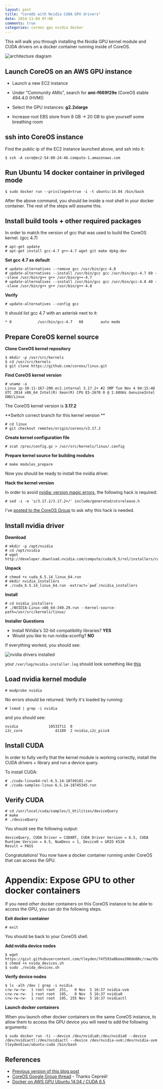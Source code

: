 ```yaml
---
layout: post
title: "CoreOS with Nvidia CUDA GPU drivers"
date: 2014-11-04 07:08
comments: true
categories: coreos gpu nvidia docker
---
```


This will walk you through installing the Nvidia GPU kernel module and CUDA drivers on a docker container running inside of CoreOS.

![architecture diagram](http://tleyden-misc.s3.amazonaws.com/blog_images/coreos-nvidia-gpu.png)

## Launch CoreOS on an AWS GPU instance

* Launch a new EC2 instance

* Under "Community AMIs", search for **ami-f669f29e** (CoreOS stable 494.4.0 (HVM))

* Select the GPU instances: **g2.2xlarge**

* Increase root EBS store from 8 GB -> 20 GB to give yourself some breathing room

## ssh into CoreOS instance

Find the public ip of the EC2 instance launched above, and ssh into it:

```
$ ssh -A core@ec2-54-80-24-46.compute-1.amazonaws.com
```


## Run Ubuntu 14 docker container in privileged mode

```
$ sudo docker run --privileged=true -i -t ubuntu:14.04 /bin/bash
```

After the above command, you should be inside a root shell in your docker container.  The rest of the steps will assume this.


## Install build tools + other required packages

In order to match the version of gcc that was used to build the CoreOS kernel.  (gcc 4.7)

```
# apt-get update
# apt-get install gcc-4.7 g++-4.7 wget git make dpkg-dev
```

**Set gcc 4.7 as default**

```
# update-alternatives --remove gcc /usr/bin/gcc-4.8
# update-alternatives --install /usr/bin/gcc gcc /usr/bin/gcc-4.7 60 --slave /usr/bin/g++ g++ /usr/bin/g++-4.7
# update-alternatives --install /usr/bin/gcc gcc /usr/bin/gcc-4.8 40 --slave /usr/bin/g++ g++ /usr/bin/g++-4.8
```

**Verify**

```
# update-alternatives --config gcc
```

It should list gcc 4.7 with an asterisk next to it:

```
* 0            /usr/bin/gcc-4.7   60        auto mode
```

## Prepare CoreOS kernel source

**Clone CoreOS kernel repository**

```
$ mkdir -p /usr/src/kernels
$ cd /usr/src/kernels
$ git clone https://github.com/coreos/linux.git
```

**Find CoreOS kernel version**

```
# uname -a
Linux ip-10-11-167-200.ec2.internal 3.17.2+ #2 SMP Tue Nov 4 04:15:48 UTC 2014 x86_64 Intel(R) Xeon(R) CPU E5-2670 0 @ 2.60GHz GenuineIntel GNU/Linux
```

The CoreOS kernel version is **3.17.2**

**Switch correct branch for this kernel version **

```
# cd linux
# git checkout remotes/origin/coreos/v3.17.2
```

**Create kernel configuration file**

```
# zcat /proc/config.gz > /usr/src/kernels/linux/.config
```

**Prepare kernel source for building modules**

```
# make modules_prepare
```

Now you should be ready to install the nvidia driver.

**Hack the kernel version**

In order to avoid [nvidia: version magic errors](https://gist.github.com/tleyden/2a46a86056e476976a8e#file-gistfile1-txt-L956), the following hack is required:

```
# sed -i -e 's/3.17.2/3.17.2+/' include/generated/utsrelease.h
```

I've [posted to the CoreOS Group](https://groups.google.com/d/msg/coreos-user/CSp_wSywmI4/CBHwocj8v9oJ) to ask why this hack is needed.

## Install nvidia driver

**Download**

```
# mkdir -p /opt/nvidia
# cd /opt/nvidia
# wget http://developer.download.nvidia.com/compute/cuda/6_5/rel/installers/cuda_6.5.14_linux_64.run
```

**Unpack**

```
# chmod +x cuda_6.5.14_linux_64.run
# mkdir nvidia_installers
# ./cuda_6.5.14_linux_64.run -extract=`pwd`/nvidia_installers
```

**Install**

```
# cd nvidia_installers
# ./NVIDIA-Linux-x86_64-340.29.run --kernel-source-path=/usr/src/kernels/linux/
```

**Installer Questions**

* Install NVidia's 32-bit compatibility libraries? **YES**
* Would you like to run nvidia-xconfig? **NO**

If everything worked, you should see:

![nvidia drivers installed](http://tleyden-misc.s3.amazonaws.com/blog_images/nvidia_driver_installed.png)

your `/var/log/nvidia-installer.log` should look something like [this](https://gist.github.com/tleyden/6d585fb8ab08154949c8)

## Load nvidia kernel module

```
# modprobe nvidia
```

No errors should be returned.  Verify it's loaded by running:

```
# lsmod | grep -i nvidia
```

and you should see:

```
nvidia              10533711  0
i2c_core               41189  2 nvidia,i2c_piix4
```

## Install CUDA

In order to fully verify that the kernel module is working correctly, install the CUDA drivers + library and run a device query.

To install CUDA:

```
# ./cuda-linux64-rel-6.5.14-18749181.run
# ./cuda-samples-linux-6.5.14-18745345.run
```

## Verify CUDA

```
# cd /usr/local/cuda/samples/1_Utilities/deviceQuery
# make
# ./deviceQuery   
```

You should see the following output:

```
deviceQuery, CUDA Driver = CUDART, CUDA Driver Version = 6.5, CUDA Runtime Version = 6.5, NumDevs = 1, Device0 = GRID K520
Result = PASS
```

Congratulations!  You now have a docker container running under CoreOS that can access the GPU. 

# Appendix: Expose GPU to other docker containers

If you need *other* docker containers on this CoreOS instance to be able to access the GPU, you can do the following steps.

**Exit docker container**

```
# exit
```

You should be back to your CoreOS shell.

**Add nvidia device nodes**

```
$ wget https://gist.githubusercontent.com/tleyden/74f593a0beea300de08c/raw/95ed93c5751a989e58153db6f88c35515b7af120/nvidia_devices.sh
$ chmod +x nvida_devices.sh
$ sudo ./nvida_devices.sh
```

**Verify device nodes**

```
$ ls -alh /dev | grep -i nvidia
crw-rw-rw-  1 root root  251,   0 Nov  5 16:37 nvidia-uvm
crw-rw-rw-  1 root root  195,   0 Nov  5 16:37 nvidia0
crw-rw-rw-  1 root root  195, 255 Nov  5 16:37 nvidiactl
```

**Launch docker containers**

When you launch other docker containers on the same CoreOS instance, to allow them to access the GPU device you will need to add the following arguments:

```
$ sudo docker run -ti --device /dev/nvidia0:/dev/nvidia0 --device /dev/nvidiactl:/dev/nvidiactl --device /dev/nvidia-uvm:/dev/nvidia-uvm tleyden5iwx/ubuntu-cuda /bin/bash
```

## References

* [Previous version of this blog post](https://github.com/tleyden/tleyden.github.io/blob/6d71759cc5e530efcae10d9c6012dd217f76795c/source/_posts/2014-11-04-coreos-with-nvidia-cuda-gpu-drivers.markdown)
* [CoreOS Google Group thread](https://groups.google.com/forum/#!topic/coreos-user/CSp_wSywmI4) - Thanks Сергей!
* [Docker on AWS GPU Ubuntu 14.04 / CUDA 6.5](http://tleyden.github.io/blog/2014/10/25/docker-on-aws-gpu-ubuntu-14-dot-04-slash-cuda-6-dot-5/)



















